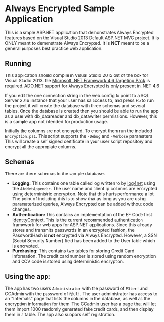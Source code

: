 Always Encrypted Sample Application
===================================

This is a smple ASP.NET application that demonstrates Always Encrypted 
features based on the Visual Studio 2013 Default ASP.NET MVC project.
It is ONLY meant to demonstrate Always Encrypted. It is **NOT** meant
to be a general purposes best practice web application.

Running
-------

This application should compile in Visual Studio 2015 out of the box for
Visual Studio 2013. the [Microsoft .NET Framework 4.6 Targeting
Pack](https://www.microsoft.com/en-us/download/details.aspx?id=48136) is
required. ADO.NET support for Always Encrypted is only present in .NET 4.6

If you edit the one connection string in the web.config to point to a SQL 
Server 2016 instance that your user has sa access to, and press F5 to run the
project it will create the database with three schemas and several tables. Once
the database is created then you should be able to run the app as a user with 
db_datareader and  db_datawriter permissions. However, this is a sample app
not intended for production usage.

Initially the columns are not encrypted. To encrypt them run the included
`Encryption.ps1`. This script supports the `-Debug` and `-Verbose` paramaters
This will create a self signed certificate in your user script repository and
encrypt all the appropiate columns.

Schemas
-------

There are there schemas in the sample database.

* **Logging:** This contains one table called log written to by 
[log4net](https://logging.apache.org/log4net/) using the `AdoNetAppender`. The
user name and client ip columns are encrypted using deterministric encryption.
Note that this hurts performance a lot The point of including this is to show
that as long as you are using paramaterized queries, Always Encrypted can be 
added without code changes.
* **Authentication:** This contains an implementation of the EF Code first
[IdentityContext](https://msdn.microsoft.com/en-us/library/microsoft.aspnet.identity.entityframework.identitydbcontext(v=vs.108).aspx).
This is the current recommended authentication framework for web apps for
ASP.NET applications. Since this already stores and transmits passwords in an
encrypted fashion, the PasswordHash is **not** encrypted via Always Encrypted.
However, a SSN (Social Security Number) field has been added to the User table
which is encrypted.
* **Purchasing:** This contains two tables for storing Credit Card information.
The credit card number is stored using random encryption and CCV code is stored
using deterministic encryption.

Using the app:
--------------
The app has two users `Administrator` with the password of `P3ter!` and CCAdmin
with the password of `P@ul!`. The user administrator has access to an
"Internals" page that lists the columns in the database, as well as the
encryption information for them. The CCadmin user has a page that will let
them import 1000 randomly generated fake credit cards, and then display them
in a table. The app also suppors self registration. 